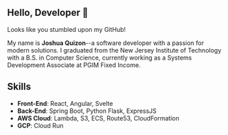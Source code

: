## Hello, Developer 👋

Looks like you stumbled upon my GitHub!

My name is **Joshua Quizon**--a software developer with a passion for modern solutions. I graduated
from the New Jersey Institute of Technology with a B.S. in Computer Science, currently working
as a Systems Development Associate at PGIM Fixed Income.

## Skills
- **Front-End**: React, Angular, Svelte
- **Back-End**: Spring Boot, Python Flask, ExpressJS
- **AWS Cloud**: Lambda, S3, ECS, Route53, CloudFormation
- **GCP**: Cloud Run
